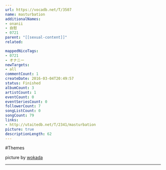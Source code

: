 ```yaml
---
url: https://vocadb.net/T/3507
name: masturbation
additionalNames: 
- onanii
- 自慰
- 0721
parent: "[[sexual-content]]"
related:

mappedNicoTags:
- 0721
- オナニー
newTargets:
- all
commentCount: 1
createDate: 2016-03-04T20:49:57
status: Finished
albumCount: 3
artistCount: 1
eventCount: 0
eventSeriesCount: 0
followerCount: 7
songListCount: 0
songCount: 79
links: 
- http://utaitedb.net/T/2341/masturbation
picture: true
descriptionLength: 62
---
```


#Themes

picture by [wokada](http://www.pixiv.net/member.php?id=552918)

---

